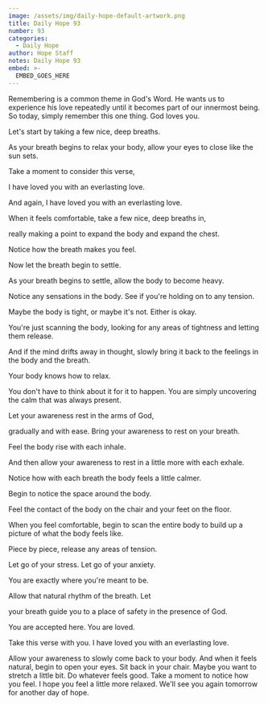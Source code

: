 ```yaml
---
image: /assets/img/daily-hope-default-artwork.png
title: Daily Hope 93
number: 93
categories:
  - Daily Hope
author: Hope Staff
notes: Daily Hope 93
embed: >-
  EMBED_GOES_HERE
---
```

Remembering is a common theme in God's Word. He wants us to experience his love repeatedly until it becomes part of our innermost being. So today, simply remember this one thing. God loves you.

Let's start by taking a few nice, deep breaths.

As your breath begins to relax your body, allow your eyes to close like the sun sets.

Take a moment to consider this verse,

I have loved you with an everlasting love.

And again, I have loved you with an everlasting love.

When it feels comfortable, take a few nice, deep breaths in,

really making a point to expand the body and expand the chest.

Notice how the breath makes you feel.

Now let the breath begin to settle.

As your breath begins to settle, allow the body to become heavy.

Notice any sensations in the body. See if you're holding on to any tension.

Maybe the body is tight, or maybe it's not. Either is okay.

You're just scanning the body, looking for any areas of tightness and letting them release.

And if the mind drifts away in thought, slowly bring it back to the feelings in the body and the breath.

Your body knows how to relax.

You don't have to think about it for it to happen. You are simply uncovering the calm that was always present.

Let your awareness rest in the arms of God,

gradually and with ease. Bring your awareness to rest on your breath.

Feel the body rise with each inhale.

And then allow your awareness to rest in a little more with each exhale.

Notice how with each breath the body feels a little calmer.

Begin to notice the space around the body.

Feel the contact of the body on the chair and your feet on the floor.

When you feel comfortable, begin to scan the entire body to build up a picture of what the body feels like.

Piece by piece, release any areas of tension.

Let go of your stress. Let go of your anxiety.

You are exactly where you're meant to be.

Allow that natural rhythm of the breath. Let

your breath guide you to a place of safety in the presence of God.

You are accepted here. You are loved.

Take this verse with you. I have loved you with an everlasting love.

Allow your awareness to slowly come back to your body. And when it feels natural, begin to open your eyes. Sit back in your chair. Maybe you want to stretch a little bit. Do whatever feels good. Take a moment to notice how you feel. I hope you feel a little more relaxed. We'll see you again tomorrow for another day of hope.

